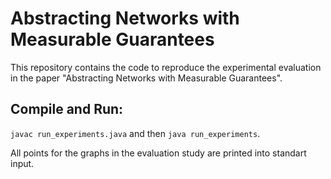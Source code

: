 # Abstracting Networks with Measurable Guarantees
This repository contains the code to reproduce the experimental evaluation in the paper "Abstracting Networks with Measurable Guarantees".

## Compile and Run: 

`javac run_experiments.java`  and then `java run_experiments`.

All points for the graphs in the evaluation study are printed into standart input.
